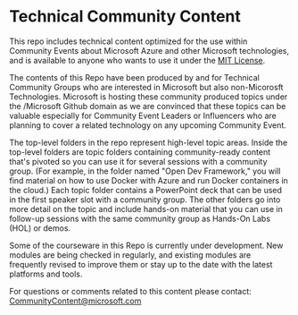 # Technical Community Content


This repo includes technical content optimized for the use within Community Events about Microsoft Azure and other Microsoft technologies, and is available to anyone who wants to use it under the [MIT License](LICENSE.md). 

The contents of this Repo have been produced by and for Technical Community Groups who are interested in Microsoft but also non-Micorosft Technologies.
Microsoft is hosting these community produced topics under the /Microsoft Github domain as we are convinced that these topics can be valuable especially for Community Event Leaders or Influencers who are planning to cover a related technology on any upcoming Community Event.


The top-level folders in the repo represent high-level topic areas. Inside the top-level folders are topic folders containing community-ready content that's pivoted so you can use it for several sessions with a community group. (For example, in the folder named "Open Dev Framework," you will find material on how to use Docker with Azure and run Docker containers in the cloud.) Each topic folder contains a PowerPoint deck that can be used in the first speaker slot with a community group. The other folders go into more detail on the topic and include hands-on material that you can use in follow-up sessions with the same community group as Hands-On Labs (HOL) or demos.

Some of the courseware in this Repo is currently under development. New modules are being checked in regularly, and existing modules are frequently revised to improve them or stay up to the date with the latest platforms and tools.

For questions or comments related to this content please contact: [CommunityContent@microsoft.com](mailto:CommunityContent@microsoft.com)